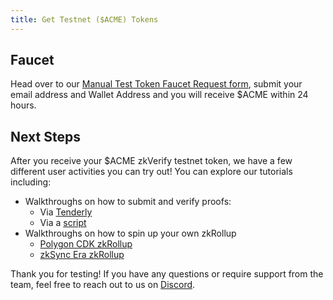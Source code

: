 ```yaml
---
title: Get Testnet ($ACME) Tokens
---
```


## Faucet
Head over to our [Manual Test Token Faucet Request form](https://cztdlssdwco.typeform.com/to/GD6xdx2I?typeform-source=www.google.com), submit your email address and Wallet Address and you will receive $ACME within 24 hours.

## Next Steps
After you receive your $ACME zkVerify testnet token, we have a few different user activities you can try out!  You can explore our tutorials including:
* Walkthroughs on how to submit and verify proofs:
   - Via [Tenderly](06-submit-proofs/03-polygon_cdk_proof_submission.md)
   - Via a [script](06-submit-proofs/01-javascript-example.md)
* Walkthroughs on how to spin up your own zkRollup
   - [Polygon CDK zkRollup](04-run-a-zkrollup/04-polygon_cdk_installation.md)
   - [zkSync Era zkRollup](04-run-a-zkrollup/02-zksync_installation.md)

Thank you for testing! If you have any questions or require support from the team, feel free to reach out to us on [Discord](https://discord.gg/zkverify).
